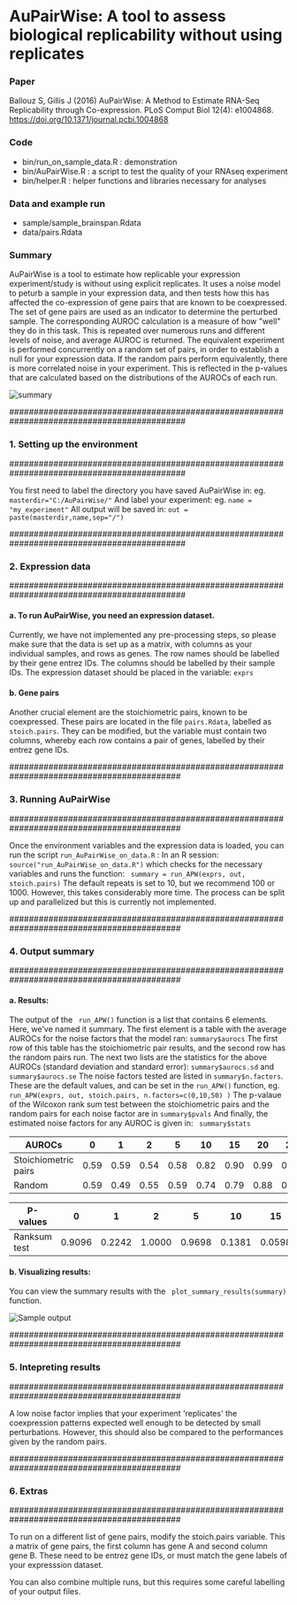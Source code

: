 AuPairWise: A tool to assess biological replicability without using replicates
========

### Paper
Ballouz S, Gillis J (2016) AuPairWise: A Method to Estimate RNA-Seq Replicability through Co-expression. PLoS Comput Biol 12(4): e1004868. https://doi.org/10.1371/journal.pcbi.1004868

### Code 
- bin/run_on_sample_data.R : demonstration 
- bin/AuPairWise.R : a script to test the quality of your RNAseq experiment
- bin/helper.R : helper functions and libraries necessary for analyses

### Data and example run 
- sample/sample_brainspan.Rdata
- data/pairs.Rdata 

### Summary
 AuPairWise is a tool to estimate how replicable your expression experiment/study is without using explicit replicates. 
It uses a noise model to peturb a sample in your expression data, and then tests how this has affected the co-expression of gene pairs that are known to be coexpressed. The set of gene pairs are used as an indicator to determine the perturbed sample. The corresponding AUROC calculation is a measure of how "well" they do in this task. This is repeated over numerous runs and different levels of noise, and average AUROC is returned. The equivalent experiment is performed concurrently on a random set of pairs, in order to establish a null for your expression data. If the random pairs perform equivalently, there is more correlated noise in your experiment. This is reflected in the p-values that are calculated based on the distributions of the AUROCs of each run. 

![summary](https://github.com/sarbal/AuPairWise/blob/master/suppl/imgs/Fig9_new.png "Method summary")

############################################################################################
### 1. Setting up the environment
############################################################################################

You first need to label the directory you have saved AuPairWise in: eg. ``` masterdir="C:/AuPairWise/" ```
And label your experiment: eg. ``` name = "my_experiment" ```
All output will be saved in: ``` out = paste(masterdir,name,sep="/") ```

############################################################################################
### 2. Expression data
############################################################################################

#### a. To run AuPairWise, you need an expression dataset.
Currently, we have not implemented any pre-processing steps, so please make sure that the data is
set up as a matrix, with columns as your individual samples, and rows as genes.
The row names should be labelled by their gene entrez IDs.
The columns should be labelled by their sample IDs.
The expression dataset should be placed in the variable: ``` exprs ``` 

#### b. Gene pairs 
Another crucial element are the stoichiometric pairs, known to be coexpressed.
These pairs are located in the file ``` pairs.Rdata ```, labelled as ``` stoich.pairs ```.
They can be modified, but the variable must contain two columns, whereby each row
contains a pair of genes, labelled by their entrez gene IDs.

###########################################################################################
### 3. Running AuPairWise
###########################################################################################

Once the environment variables and the expression data is loaded, you can run the
script ``` run_AuPairWise_on_data.R ``` :
In an R session: ``` source("run_AuPairWise_on_data.R") ``` 
which checks for the necessary variables and runs the function: ``` summary = run_APW(exprs, out, stoich.pairs)``` 
The default repeats is set to 10, but we recommend 100 or 1000. However, this takes considerably 
more time. The process can be split up and parallelized but this is currently not implemented.


###########################################################################################
### 4. Output summary
###########################################################################################

#### a. Results:
The output of the ``` run_APW()``` function is a list that contains 6 elements. Here, we've named it summary.
The first element is a table with the average AUROCs for the noise factors that the model ran: ``` summary$aurocs ```
The first row of this table has the stoichiometric pair results, and the second row has the random pairs run.
The next two lists are the statistics for the above AUROCs (standard deviation and standard error): ``` summary$aurocs.sd ```  and ``` summary$aurocs.se```
The noise factors tested are listed in ```summary$n.factors```. These are the default values, and can 
be set in the ```run_APW()``` function, eg. ``` run_APW(exprs, out, stoich.pairs, n.factors=c(0,10,50) )```
The p-valaue of the Wilcoxon rank sum test between the stoichiometric pairs and the random pairs for each noise factor are in ```summary$pvals```
And finally, the estimated noise factors for any AUROC is given in: ``` summary$stats```

|AUROCs|0|1|2|5|10|15|20|25|50|100|
|---|---|---|---|---|---|---|---|---|---|---|
|Stoichiometric pairs|0.59|0.59|0.54|0.58|0.82|0.90|0.99|0.99|1.00|1.00|
|Random|0.59|0.49|0.55|0.59|0.74|0.79|0.88|0.95|1.00|1.00|


|P-values|0|1|2|5|10|15|20|25|50|100|
|---|---|---|---|---|---|---|---|---|---|---|
|Ranksum test|0.9096|0.2242|1.0000|0.9698|0.1381|0.0598|0.0025|0.0246|NaN|NaN|

#### b. Visualizing results:
You can view the summary results with the ``` plot_summary_results(summary)``` function.

![Sample output](https://github.com/sarbal/AuPairWise/blob/master/suppl/imgs/summary_encode.png "Sample output")
 
###########################################################################################
### 5. Intepreting results
###########################################################################################

A low noise factor implies that your experiment 'replicates' the coexpression patterns expected well
enough to be detected by small perturbations.
However, this should also be compared to the performances given by the random pairs.

###########################################################################################
### 6. Extras
###########################################################################################

To run on a different list of gene pairs, modify the stoich.pairs variable.
This a matrix of gene pairs, the first column has gene A and second column gene B.
These need to be entrez gene IDs, or must match the gene labels of your expresssion dataset.

You can also combine multiple runs, but this requires some careful labelling of your output files. 

